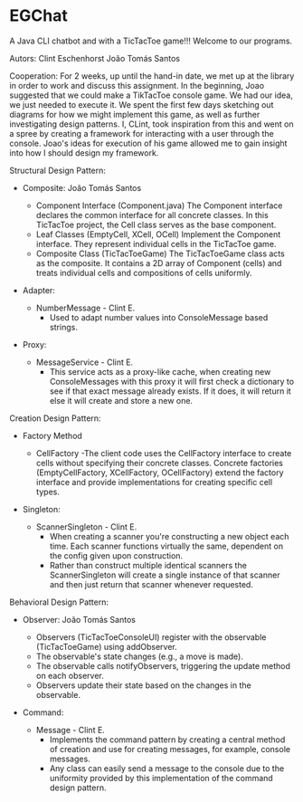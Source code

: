 # EGChat
A Java CLI chatbot and with a TicTacToe game!!! Welcome to our programs.

Autors:
Clint Eschenhorst
João Tomás Santos

Cooperation: 
  For 2 weeks, up until the hand-in date, we met up at the library in order to work and discuss this assignment. 
  In the beginning, Joao suggested that we could make a TikTacToe console game. We had our idea, we just needed to execute it.
  We spent the first few days sketching out diagrams for how we might implement this game, as well as further investigating design patterns.
  I, CLint, took inspiration from this and went on a spree by creating a framework for interacting with a user through the console. Joao's ideas for execution 
  of his game allowed me to gain insight into how I should design my framework.

Structural Design Pattern:
- Composite: João Tomás Santos
  - Component Interface (Component.java)
      The Component interface declares the common interface for all concrete classes. In this TicTacToe project, the Cell class serves as the base component.
  - Leaf Classes (EmptyCell, XCell, OCell)
      Implement the Component interface. They represent individual cells in the TicTacToe game.
  - Composite Class (TicTacToeGame)
      The TicTacToeGame class acts as the composite. It contains a 2D array of Component (cells) and treats individual cells and compositions of cells uniformly.

- Adapter:
  - NumberMessage - Clint E.
    - Used to adapt number values into ConsoleMessage based strings.

- Proxy:
  - MessageService - Clint E.
    - This service acts as a proxy-like cache, when creating new ConsoleMessages with this proxy it will first check a dictionary to see if that exact message already exists. If it does, it will return it else it will create and store a new one.


Creation Design Pattern:
- Factory Method
  - CellFactory 
    -The client code uses the CellFactory interface to create cells without specifying their concrete classes.
    Concrete factories (EmptyCellFactory, XCellFactory, OCellFactory) extend the factory interface and provide implementations for creating specific cell types.

- Singleton:
  - ScannerSingleton - Clint E.
    - When creating a scanner you're constructing a new object each time. Each scanner functions virtually the same, dependent on the config given upon construction.
    - Rather than construct multiple identical scanners the ScannerSingleton will create a single instance of that scanner and then just return that scanner whenever requested.


    
Behavioral Design Pattern:
- Observer: João Tomás Santos
  - Observers (TicTacToeConsoleUI) register with the observable (TicTacToeGame) using addObserver.
  -  The observable's state changes (e.g., a move is made).
  -  The observable calls notifyObservers, triggering the update method on each observer.
  -  Observers update their state based on the changes in the observable.

- Command:
  - Message - Clint E.
    - Implements the command pattern by creating a central method of creation and use for creating messages, for example, console messages.
    - Any class can easily send a message to the console due to the uniformity provided by this implementation of the command design pattern.

